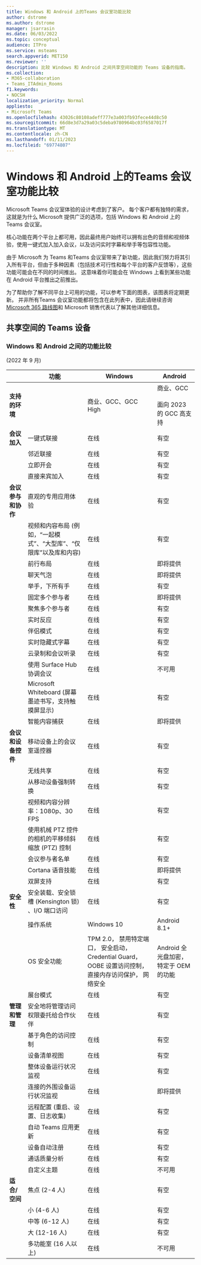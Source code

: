 ```yaml
---
title: Windows 和 Android 上的Teams 会议室功能比较
author: dstrome
ms.author: dstrome
manager: jsarrasin
ms.date: 06/03/2022
ms.topic: conceptual
audience: ITPro
ms.service: msteams
search.appverid: MET150
ms.reviewer: ''
description: 比较 Windows 和 Android 之间共享空间功能的 Teams 设备的指南。
ms.collection:
- M365-collaboration
- Teams_ITAdmin_Rooms
f1.keywords:
- NOCSH
localization_priority: Normal
appliesto:
- Microsoft Teams
ms.openlocfilehash: 43026c80108adeff777e3a003fb93fece44d8c50
ms.sourcegitcommit: 66d8e3d7a29a03c5deba9780964bc03f6587017f
ms.translationtype: MT
ms.contentlocale: zh-CN
ms.lasthandoff: 01/11/2023
ms.locfileid: "69774807"
---
```

# <a name="teams-rooms-on-windows-and-android-feature-comparison"></a>Windows 和 Android 上的Teams 会议室功能比较

Microsoft Teams 会议室体验的设计考虑到了客户。 每个客户都有独特的需求，这就是为什么 Microsoft 提供广泛的选项，包括 Windows 和 Android 上的Teams 会议室。 

核心功能在两个平台上都可用，因此最终用户始终可以拥有出色的音频和视频体验，使用一键式加入加入会议，以及访问实时字幕和举手等包容性功能。 

由于 Microsoft 为 Teams 和Teams 会议室带来了新功能，因此我们努力将其引入所有平台，但由于多种因素（包括技术可行性和每个平台的客户反馈等），这些功能可能会在不同的时间推出。 这意味着你可能会在 Windows 上看到某些功能在 Android 平台推出之前推出。 

为了帮助你了解不同平台上可用的功能，可以参考下面的图表，该图表将定期更新。 并非所有Teams 会议室功能都将包含在此列表中，因此请继续咨询 [Microsoft 365 路线图](https://www.microsoft.com/en-us/microsoft-365/roadmap)和 Microsoft 销售代表以了解其他详细信息。    

## <a name="teams-devices-for-shared-spaces"></a>共享空间的 Teams 设备

### <a name="feature-comparison-between-windows-and-android"></a>Windows 和 Android 之间的功能比较

 (2022 年 9 月) 

| &ensp;                                   | 功能                                                                                                     | Windows                                                                                                                                        | Android                                             |
|------------------------------------------|--------------------------------------------------------------------------------------------------------------|------------------------------------------------------------------------------------------------------------------------------------------------|-----------------------------------------------------|
| **支持的环境**               |                                                                                                              | 商业、GCC、GCC High                                                                                                                      | 商业、GCC<br><br>面向 2023 的 GCC 高支持   |
| **会议加入**                         | 一键式联接                                                                                               | 在线                                                                                                                                      | 有空                                           |
|                                          | 邻近联接                                                                                               | 在线                                                                                                                                      | 有空                                           |
|                                          | 立即开会                                                                                                     | 在线                                                                                                                                      | 有空                                           |
|                                          | 直接来宾加入                                                                                            | 在线                                                                                                                                      | 有空                                           |
| **会议参与和协作** | 直观的专用应用体验                                                                      | 在线                                                                                                                                      | 有空                                           |
|                                          | 视频和内容布局 (例如，“一起模式”、“大型库”、“仅限库”以及库和内容)  | 在线                                                                                                                                      | 有空                                           |
|                                          | 前行布局                                                                                             | 在线                                                                                                                                      | 即将提供                                       |
|                                          | 聊天气泡                                                                                                 | 在线                                                                                                                                      | 即将提供                                         |
|                                          | 举手，下所有手                                                                                  | 在线                                                                                                                                      | 有空                                           |
|                                          | 固定多个参与者                                                                                    | 在线                                                                                                                                      | 即将提供                                         |
|                                          | 聚焦多个参与者                                                                              | 在线                                                                                                                                      | 有空                                           |
|                                          | 实时反应                                                                                               | 在线                                                                                                                                      | 有空                                           |
|                                          | 伴侣模式                                                                                               | 在线                                                                                                                                      | 有空                                           |
|                                          | 实时隐藏式字幕                                                                                         | 在线                                                                                                                                      | 有空                                           |
|                                          | 云录制和会议听录                                                                    | 在线                                                                                                                                      | 有空                                           |
|                                          | 使用 Surface Hub 协调会议                                                                        | 在线                                                                                                                                      | 不可用                                       |
|                                          | Microsoft Whiteboard (屏幕墨迹书写，支持触摸屏显示)                                    | 在线                                                                                                                                      | 有空                                           |
|                                          | 智能内容捕获                                                                                  | 在线                                                                                                                                      | 即将提供                                         |
| **会议和设备控件**          | 移动设备上的会议室遥控器                                                                               | 在线                                                                                                                                      | 有空                                           |
|                                          | 无线共享                                                                                             | 在线                                                                                                                                      | 有空                                           |
|                                          | 从移动设备强制转换                                                                                             | 在线                                                                                                                                      | 有空                                           |
|                                          | 视频和内容分辨率：1080p、30 FPS                                                                  | 在线                                                                                                                                      | 有空                                           |
|                                          | 使用机械 PTZ 控件的相机的平移倾斜缩放 (PTZ) 控制                                         | 在线                                                                                                                                      | 有空                                           |
|                                          | 会议参与者名单                                                                                  | 在线                                                                                                                                      | 有空                                           |
|                                          | Cortana 语音技能                                                                                         | 在线                                                                                                                                      | 即将提供                                         |
|                                          | 双屏支持                                                                                          | 在线                                                                                                                                      | 有空                                           |
| **安全性**                             | 安全装载、安全锁槽 (Kensington 锁) 、I/O 端口访问                                      | 在线                                                                                                                                      | 有空                                           |
|                                          | 操作系统                                                                                             | Windows 10                                                                                                                                     | Android 8.1+                                        |
|                                          | OS 安全功能                                                                                         | TPM 2.0， 禁用特定端口， 安全启动， Credential Guard， OOBE 设置访问控制， 直接内存访问保护， 网络安全 | Android 全光盘加密，特定于 OEM 的功能 |
|                                          | 展台模式                                                                                                   | 在线                                                                                                                                      | 有空                                           |
| **管理和管理**        | 安全地将管理访问权限委托给合作伙伴                                                             | 在线                                                                                                                                      | 有空                                           |
|                                          | 基于角色的访问控制                                                                                   | 在线                                                                                                                                      | 有空                                           |
|                                          | 设备清单视图                                                                                       | 在线                                                                                                                                      | 有空                                           |
|                                          | 整体设备运行状况监视                                                                             | 在线                                                                                                                                      | 有空                                           |
|                                          | 连接的外围设备运行状况监视                                                                       | 在线                                                                                                                                      | 即将提供                                         |
|                                          | 远程配置 (重启、设置、日志收集)                                                      | 在线                                                                                                                                      | 有空                                           |
|                                          | 自动 Teams 应用更新                                                                                  | 在线                                                                                                                                      | 有空                                           |
|                                          | 设备自动注册                                                                                       | 在线                                                                                                                                      | 有空                                           |
|                                          | 通话质量分析                                                                                       | 在线                                                                                                                                      | 有空                                           |
|                                          | 自定义主题                                                                                       | 在线                                                                                                                                      | 不可用                                           |
| **适合/空间**                     | 焦点 (2-4 人)                                                                                            | 在线                                                                                                                                      | 有空                                           |
|                                          | 小 (4-6 人)                                                                                            | 在线                                                                                                                                      | 有空                                           |
|                                          | 中等 (6-12 人)                                                                                          | 在线                                                                                                                                      | 有空                                           |
|                                          | 大 (12-16 人)                                                                                          | 在线                                                                                                                                      | 有空                                           |
|                                          | 多功能室 (16 人以上)                                                                               | 在线                                                                                                                                      | 不可用                                       |
